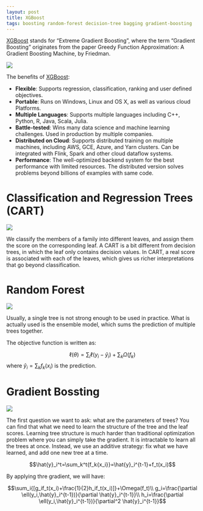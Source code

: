 ```yaml
---
layout: post
title: XGBoost
tags: boosting random-forest decision-tree bagging gradient-boosting
---
```


[XGBoost](https://xgboost.ai/) stands for “Extreme Gradient Boosting”, where the term “Gradient Boosting” originates from the paper Greedy Function Approximation: A Gradient Boosting Machine, by Friedman.

![](https://mmbiz.qpic.cn/mmbiz_jpg/UicQ7HgWiaUb1RANsQWXufzftJEJwJ7c1gquxpNgQRnLfGSvMqaUhgFJCZP308cA04WOrOHWUdhRcxJWb7FCLbmg/640?wx_fmt=jpeg)

The benefits of [XGBoost](https://xgboost.ai/):
- **Flexible**: Supports regression, classification, ranking and user defined objectives.
- **Portable**: Runs on Windows, Linux and OS X, as well as various cloud Platforms.
- **Multiple Languages**: Supports multiple languages including C++, Python, R, Java, Scala, Julia.
- **Battle-tested**: Wins many data science and machine learning challenges. Used in production by multiple companies.
- **Distributed on Cloud**: Supports distributed training on multiple machines, including AWS, GCE, Azure, and Yarn clusters. Can be integrated with Flink, Spark and other cloud dataflow systems.
- **Performance**: The well-optimized backend system for the best performance with limited resources. The distributed version solves problems beyond billions of examples with same code.

# Classification and Regression Trees (CART)

![](https://raw.githubusercontent.com/dmlc/web-data/master/xgboost/model/cart.png)

We classify the members of a family into different leaves, and assign them the score on the corresponding leaf. A CART is a bit different from decision trees, in which the leaf only contains decision values. In CART, a real score is associated with each of the leaves, which gives us richer interpretations that go beyond classification.

# Random Forest

![](https://raw.githubusercontent.com/dmlc/web-data/master/xgboost/model/twocart.png)

Usually, a single tree is not strong enough to be used in practice. What is actually used is the ensemble model, which sums the prediction of multiple trees together.

The objective function is written as:

$$\ell(\theta)=\sum_i{\ell(y_i - \hat{y}_i)+\sum_k{\Omega(f_k)}}$$
where $\hat{y}_i=\sum_k{f_k(x_i)}$ is the prediction.

# Gradient Bossting

![](https://raw.githubusercontent.com/dmlc/web-data/master/xgboost/model/struct_score.png)

The first question we want to ask: what are the parameters of trees? You can find that what we need to learn the structure of the tree and the leaf scores. Learning tree structure is much harder than traditional optimization problem where you can simply take the gradient. It is intractable to learn all the trees at once. Instead, we use an additive strategy: fix what we have learned, and add one new tree at a time.

$$\hat{y}_i^t=\sum_k^t{f_k{x_i}}=\hat{y}_i^{t-1}+f_t(x_i)$$

By applying thre gradient, we will have:

$$\sum_i{[g_if_t(x_i)+\frac{1}{2}h_if_t(x_i)]}+\Omega(f_t)\\
g_i=\frac{\partial \ell(y_i,\hat{y}_i^{t-1})}{\partial \hat{y}_i^{t-1}}\\
h_i=\frac{\partial \ell(y_i,\hat{y}_i^{t-1})}{\partial^2 \hat{y}_i^{t-1}}$$
